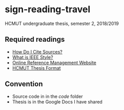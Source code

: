 # sign-reading-travel
HCMUT undergraduate thesis, semester 2, 2018/2019

## Required readings
+ [How Do I Cite Sources?](https://www.plagiarism.org/article/how-do-i-cite-sources)
+ [What is IEEE Style?](https://pitt.libguides.com/citationhelp/ieee)
+ [Online Reference Management Website](http://www.citeulike.org/)
+ [HCMUT Thesis Format](https://drive.google.com/file/d/14073_jhUu9JFp0gmij_nWY69ioqmvGlI/view?usp=sharing)

## Convention
+ Source code in in the *code* folder
+ Thesis is in the Google Docs I have shared
